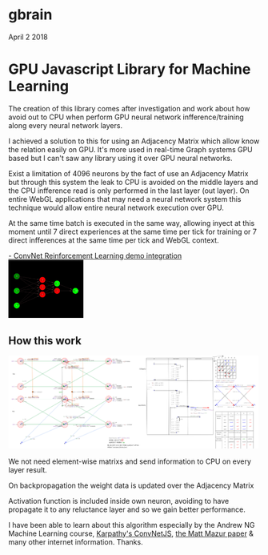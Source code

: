gbrain
============
April 2 2018
<h1>GPU Javascript Library for Machine Learning</h1>

<p>The creation of this library comes after investigation and work about how avoid out to CPU when perform GPU neural network infference/training along every neural network layers.</p>
<p>I achieved a solution to this for using an Adjacency Matrix which allow know the relation easily on GPU. It's more used in real-time Graph systems GPU based but I can't saw any library using it over GPU neural networks.</p>
<p>Exist a limitation of 4096 neurons by the fact of use an Adjacency Matrix but through this system the leak to CPU is avoided on the middle layers and the CPU infference read is only performed in the last layer (out layer). On entire WebGL applications that may need a neural network system this technique would allow entire neural network execution over GPU.</p>   
<p>At the same time batch is executed in the same way, allowing inyect at this moment until 7 direct experiences at the same time per tick for training or 7 direct infferences at the same time per tick and WebGL context.</p>
<p>
<a href="http://stormcolour.appspot.com/gbrain/demos/gbrain-reinforcement-learning/">- ConvNet Reinforcement Learning demo integration</a><br />
<a href="http://stormcolour.appspot.com/gbrain/demos/gbrain-reinforcement-learning/"><img src="demos/graph-neuronal-network/capture.jpg" style="width:150px"/></a> 
</p>
<h2>How this work</h2>
<a href="demos/_RESOURCES/gbrain.jpg"><img src="demos/_RESOURCES/gbrain.jpg" style="width:500px"/></a> 
<p>We not need element-wise matrixs and send information to CPU on every layer result.</p>
<p>On backpropagation the weight data is updated over the Adjacency Matrix</p>
<p>Activation function is included inside own neuron, avoiding to have propagate it to any reluctance layer and so we gain better performance.</p>
<p>I have been able to learn about this algorithm especially by the Andrew NG Machine Learning course, <a href="https://github.com/karpathy/convnetjs">Karpathy's ConvNetJS</a>, <a href="https://mattmazur.com/2015/03/17/a-step-by-step-backpropagation-example/">the Matt Mazur paper</a> & many other internet information. Thanks.</p>